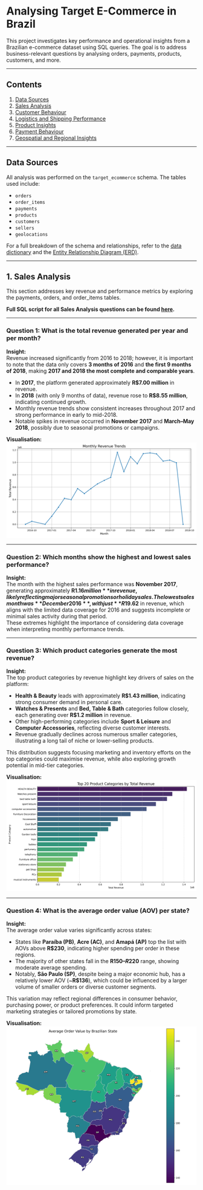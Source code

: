 # Analysing Target E-Commerce in Brazil

This project investigates key performance and operational insights from a Brazilian e-commerce dataset using SQL queries. The goal is to address business-relevant questions by analysing orders, payments, products, customers, and more.

---

## Contents

1. [Data Sources](#data-sources)  
2. [Sales Analysis](#1-sales-analysis)  
3. [Customer Behaviour](#2-customer-behaviour)  
4. [Logistics and Shipping Performance](#3-logistics-and-shipping-performance)  
5. [Product Insights](#4-product-insights)  
6. [Payment Behaviour](#5-payment-behaviour)  
7. [Geospatial and Regional Insights](#6-geospatial-and-regional-insights)  

---

## Data Sources

All analysis was performed on the `target_ecommerce` schema. The tables used include:

- `orders`
- `order_items`
- `payments`
- `products`
- `customers`
- `sellers`
- `geolocations`

For a full breakdown of the schema and relationships, refer to the [data dictionary](./data_dictionary.md) and the [Entity Relationship Diagram (ERD)](./erd/erd.png).

---

## 1. Sales Analysis

This section addresses key revenue and performance metrics by exploring the payments, orders, and order_items tables.

**Full SQL script for all Sales Analysis questions can be found [here](.\sql\01_sales_analysis.sql).**

---

### Question 1: What is the total revenue generated per year and per month?

**Insight:**  
Revenue increased significantly from 2016 to 2018; however, it is important to note that the data only covers **3 months of 2016** and **the first 9 months of 2018**, making **2017 and 2018 the most complete and comparable years**.  

- In **2017**, the platform generated approximately **R$7.00 million** in revenue.  
- In **2018** (with only 9 months of data), revenue rose to **R$8.55 million**, indicating continued growth.  
- Monthly revenue trends show consistent increases throughout 2017 and strong performance in early to mid-2018.  
- Notable spikes in revenue occurred in **November 2017** and **March–May 2018**, possibly due to seasonal promotions or campaigns.

**Visualisation:**  
![01_monthly_revenue_trend](./visualisations\01_monthly_revenue_trend.png)

---

### Question 2: Which months show the highest and lowest sales performance?

**Insight:**  
The month with the highest sales performance was **November 2017**, generating approximately **R$1.16 million** in revenue, likely reflecting major seasonal promotions or holiday sales.  
The lowest sales month was **December 2016**, with just **R$19.62** in revenue, which aligns with the limited data coverage for 2016 and suggests incomplete or minimal sales activity during that period.  
These extremes highlight the importance of considering data coverage when interpreting monthly performance trends.

---

### Question 3: Which product categories generate the most revenue?

**Insight:**  
The top product categories by revenue highlight key drivers of sales on the platform:  
- **Health & Beauty** leads with approximately **R$1.43 million**, indicating strong consumer demand in personal care.  
- **Watches & Presents** and **Bed, Table & Bath** categories follow closely, each generating over **R$1.2 million** in revenue.  
- Other high-performing categories include **Sport & Leisure** and **Computer Accessories**, reflecting diverse customer interests.  
- Revenue gradually declines across numerous smaller categories, illustrating a long tail of niche or lower-selling products.  

This distribution suggests focusing marketing and inventory efforts on the top categories could maximise revenue, while also exploring growth potential in mid-tier categories.

**Visualisation:**  
![01_revenue_by_top20_product_categories](.\visualisations\01_revenue_by_top20_product_categories.png)

---

### Question 4: What is the average order value (AOV) per state?

**Insight:**  
The average order value varies significantly across states:  
- States like **Paraíba (PB)**, **Acre (AC)**, and **Amapá (AP)** top the list with AOVs above **R$230**, indicating higher spending per order in these regions.  
- The majority of other states fall in the **R$150–R$220** range, showing moderate average spending.  
- Notably, **São Paulo (SP)**, despite being a major economic hub, has a relatively lower AOV (~**R$136**), which could be influenced by a larger volume of smaller orders or diverse customer segments.  

This variation may reflect regional differences in consumer behavior, purchasing power, or product preferences. It could inform targeted marketing strategies or tailored promotions by state.

**Visualisation:**  
![01_average_order_value](.\visualisations\01_average_order_value.png)

<!-- ---

### Exploratory: Revenue Discrepancy Checks

To validate consistency across tables (`payments` vs. `order_items`), multiple revenue calculations were compared.

**Findings:**  
_(Note whether discrepancies exist and the decision made on which table to use for analysis.)_

**Suggested Commentary:**  
> Despite aligning on order status and filtering for completeness, `payments` and `order_items` produced different total revenues. Given the nature of the `payments` table as the financial source of truth, it was chosen as the authoritative revenue reference for this project.

---

#### Data Consistency Checks

Performed validation across key tables to identify:

- Orders without payments
- Orders without items
- Inconsistent statuses for such cases

**Summary of Issues:**  
_(List any anomalies found. Include number of mismatches or examples, if necessary.)_

---

#### Cleaned Revenue Calculations

Used a CTE to filter only valid, fully matched orders across all relevant tables and re-ran revenue calculations.

**Insight:**  
_(Note if revenue alignment improved and whether the final method influenced results.)_

---

### Conclusion

The payments table was adopted as the source of truth for all revenue and AOV-related metrics due to more consistent alignment and financial relevance.

---

## 2. Customer Behaviour

This section investigates customer distribution, repeat buying behaviour, and high-value customer segmentation to uncover trends that can guide marketing and retention strategies.

**Full SQL script for all Customer Behaviour questions can be found [here](.\sql\02_customer_analysis.sql).**

---

### Question 5: Which states or cities have the highest number of unique customers?

**Insight:**  
_(To be filled after reviewing query results. Example: São Paulo has the largest customer base, followed by Rio de Janeiro and Minas Gerais.)_

**Suggested Visualisations:**  
Bar chart of unique customers by state  
Highlight map or label showing the top customer city

---

### Question 6: What is the repeat purchase rate of customers?

**Insight:**  
_(To be filled after reviewing query results. Example: Approximately 16.4% of customers placed more than one order.)_

**Suggested Visualisations:**  
Pie chart or donut chart showing repeat vs. one-time customers

---

### Question 7: How many customers place multiple orders and how often?

**Insight:**  
_(To be filled after reviewing query results. Example: Most repeat customers placed 2–3 orders, with a long tail distribution.)_

**Suggested Visualisations:**  
Histogram or bar chart showing how many customers made 2, 3, 4, ... N orders

---

### Question 8: Do high-value customers (top 10%) behave differently from others?

**Insight:**  
_(To be filled after reviewing query results. Example: High-value customers placed 3.2 times more orders and spent 4.5 times more on average.)_

**Suggested Visualisations:**  
Side-by-side bar charts showing average orders and spend for high-value vs. others  
Box plot to visualise spending distribution across segments

---

### Section 2: Key Takeaways

- Major customer concentration is seen in a handful of key states and metropolitan cities.
- Repeat purchase behaviour is present but not dominant; there is opportunity to increase retention.
- High-value customers exhibit significantly stronger engagement metrics and should be a focus for loyalty initiatives.

---

## 3. Logistics and Shipping Performance

This section examines delivery efficiency, regional shipping delays, and how geographic distance impacts delivery timeliness — key for improving operational logistics.

**Full SQL script for all Logistics and Shipping Performance questions can be found [here](.\sql\03_logistics_and_shipping_analysis.sql).**

---

### Question 9: What is the average delivery time across different states?

**Insight:**  
_(To be filled after reviewing query results. Example: Southern states such as São Paulo and Rio de Janeiro experience faster delivery times compared to more remote states.)_

**Suggested Visualisations:**  
Bar chart ranking states by average delivery time  
Choropleth map highlighting state-level differences

---

### Question 10: Which regions experience the longest delivery delays?

**Insight:**  
_(To be filled after reviewing query results. Example: Northern and interior states show the most significant delays relative to the estimated delivery date.)_

**Suggested Visualisations:**  
Descending bar chart of average delivery delays by state  
Colour-coded scheme to highlight problematic regions

---

### Question 11: Is there a relationship between shipping distance and delivery delay?

**Insight:**  
_(To be filled after reviewing query results. Example: There is a clear positive correlation between shipping distance and delivery delay, especially beyond 1,000 km.)_

**Suggested Visualisations:**  
Line chart or scatter plot showing average delay vs. distance bucket  
Histogram to show order volume by distance bucket

---

### Section 3: Key Takeaways

- Delivery speed and reliability vary significantly by state, highlighting the need for region-specific logistics strategies.
- Remote regions face consistently higher delays, likely due to infrastructure and fulfilment challenges.
- Distance is a strong predictor of delivery performance and should inform warehouse placement and service level agreements.

---

## 4. Product Insights

This section explores key product-level dynamics, including return trends, freight costs, and physical product characteristics, to better understand inventory, fulfilment, and shipping drivers.

**Full SQL script for all Product Insights questions can be found [here](.\sql\04_product_analysis.sql).**

---

### Question 12: Which products or categories have the highest return rate (undelivered or cancelled)?

**Insight:**  
_(To be filled after reviewing query results. Example: Categories such as fashion or electronics may have higher return/cancellation rates, suggesting potential issues with fit, description accuracy, or logistics.)_

**Suggested Visualisations:**  
Bar charts showing top product categories by return rate  
Heatmap correlating product types with cancellation/unavailability patterns

---

### Question 13: Are certain product categories more associated with high freight costs?

**Insight:**  
_(To be filled after reviewing query results. Example: Furniture and home appliances consistently rank highest in shipping costs, indicating heavier or bulkier stock keeping units.)_

**Suggested Visualisations:**  
Bar chart of categories by average freight cost  
Bubble chart combining freight cost and order volume per category

---

### Question 14: Which products have the highest weight or dimensional volume?

**Insight:**  
_(To be filled after reviewing query results. Example: The bulkiest products are concentrated in home and lifestyle categories, affecting logistics and storage needs.)_

**Suggested Visualisations:**  
Tables of top 10 products by weight and volume  
Side-by-side bar charts comparing volume and weight distribution by category

---

### Section 4: Key Takeaways

- Return rates vary by product and category — these insights can guide improvements in product descriptions, quality, and expectations.
- High freight costs tend to align with large or heavy items, influencing pricing strategies and shipping policies.
- Identifying physically large or heavy products enables smarter warehouse planning and shipping optimisations.

---

## 5. Payment Behaviour

This section examines how customers pay — from preferred methods by geography and segment, to instalment patterns and revenue implications — enabling more tailored payment and financing strategies.

**Full SQL script for all Payment Behaviour questions can be found [here](.\sql\05_payment_analysis.sql).**

---

### Question 15: What are the most commonly used payment types by state or customer segment?

**Insight:**  
_(To be filled after reviewing results. Example: Credit cards dominate in most urban states, while boleto bancário is more prevalent in rural regions or among one-time shoppers.)_

**Suggested Visualisations:**  
Choropleth map of payment type popularity by state  
Stacked bar chart comparing payment types across segments

---

### Question 16: What is the average instalment plan length for orders by value or category?

**Insight:**  
_(To be filled after reviewing results. Example: High-value items tend to be split into longer instalment plans, especially in electronics and furniture categories.)_

**Suggested Visualisations:**  
Grouped bar chart for instalment count vs. order value segment  
Category-level heatmap of average instalment duration

---

### Question 17: How much revenue is coming from instalment payments vs upfront?

**Insight:**  
_(To be filled after reviewing results. Example: Instalment payments make up over 60% of revenue, underlining the importance of financing options in customer purchasing behaviour.)_

**Suggested Visualisations:**  
Pie chart or donut chart of revenue split by payment type  
Bar chart comparing revenue and volume for each group

---

### Section 5: Key Takeaways

- Regional preferences in payment methods can inform localised marketing and checkout flows.
- Instalment usage scales with order value and product category, offering clues for embedded financing strategies.
- A significant share of revenue may be tied to instalment-based purchases, making it a critical lever for growth and customer conversion.

---

## 6. Geospatial and Regional Insights

This section uncovers how geography influences e-commerce performance — including where orders are concentrated and whether rural or urban areas face longer delivery times.

**Full SQL script for all Geospatial and Regional Insights questions can be found [here](.\sql\06_geospatial_and_regional_analysis.sql).**

---

### Question 18: What is the distribution of orders across Brazilian states?

**Insight:**  
_(To be filled after reviewing results. Example: The majority of orders come from south-eastern states like São Paulo and Rio de Janeiro, aligning with population and urbanisation patterns.)_

**Suggested Visualisations:**  
Map of Brazil by state with order volume  
Horizontal bar chart ranking states by order count

---

### Question 19: Do rural or urban areas tend to have longer delivery times?

**Insight:**  
_(To be filled after reviewing results. Example: Rural areas experience delivery times 1.5 days longer on average, likely due to lower logistics density and greater distances.)_

**Suggested Visualisations:**  
Side-by-side bar chart comparing average delivery times for urban vs. rural  
Map overlay with urban/rural segmentation and delivery delays

---

### Section 6: Key Takeaways

- Order volume is heavily concentrated in a few states, reflecting Brazil’s urban demographics and economic hubs.
- Rural locations are linked with longer delivery times, which may warrant differentiated logistics strategies or clearer expectations.

--- -->
